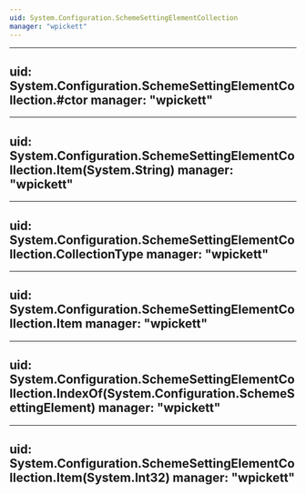 ```yaml
---
uid: System.Configuration.SchemeSettingElementCollection
manager: "wpickett"
---
```


---
uid: System.Configuration.SchemeSettingElementCollection.#ctor
manager: "wpickett"
---

---
uid: System.Configuration.SchemeSettingElementCollection.Item(System.String)
manager: "wpickett"
---

---
uid: System.Configuration.SchemeSettingElementCollection.CollectionType
manager: "wpickett"
---

---
uid: System.Configuration.SchemeSettingElementCollection.Item
manager: "wpickett"
---

---
uid: System.Configuration.SchemeSettingElementCollection.IndexOf(System.Configuration.SchemeSettingElement)
manager: "wpickett"
---

---
uid: System.Configuration.SchemeSettingElementCollection.Item(System.Int32)
manager: "wpickett"
---
